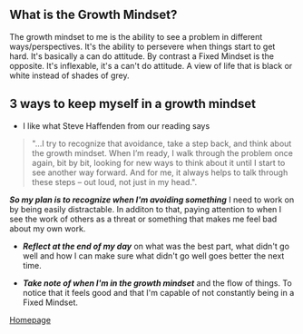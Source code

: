
## **What is the Growth Mindset?**

The growth mindset to me is the ability to see a problem in different ways/perspectives. It's the ability to persevere when things start to get hard. It's basically a can do attitude. By contrast a Fixed Mindset is the opposite. It's inflexable, it's a can't do attitude. A view of life that is black or white instead of shades of grey. 

## **3 ways to keep myself in a growth mindset**

- I like what Steve Haffenden from our reading says 

>"...I try to recognize that avoidance, take a step back, and think about the growth mindset. When I’m ready, I walk through the problem once again, bit by bit, looking for new ways to think about it until I start to see another way forward. And for me, it always helps to talk through these steps – out loud, not just in my head.".

***So my plan is to recognize when I'm avoiding something*** I need to work on by being easily distractable. In additon to that, paying attention to when I see the work of others as a threat or something that makes me feel bad about my own work.

- ***Reflect at the end of my day*** on what was the best part, what didn't go well and how I can make sure what didn't go well goes better the next time.

- ***Take note of when I'm in the growth mindset*** and the flow of things. To notice that it feels good and that I'm capable of not constantly being in a Fixed Mindset.

[Homepage](README.md)
